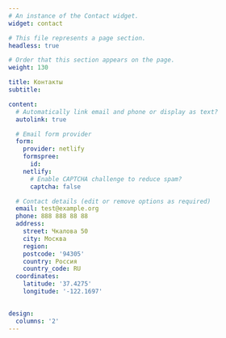 ```yaml
---
# An instance of the Contact widget.
widget: contact

# This file represents a page section.
headless: true

# Order that this section appears on the page.
weight: 130

title: Контакты
subtitle:

content:
  # Automatically link email and phone or display as text?
  autolink: true

  # Email form provider
  form:
    provider: netlify
    formspree:
      id:
    netlify:
      # Enable CAPTCHA challenge to reduce spam?
      captcha: false

  # Contact details (edit or remove options as required)
  email: test@example.org
  phone: 888 888 88 88
  address:
    street: Чкалова 50
    city: Москва
    region: 
    postcode: '94305'
    country: Россия
    country_code: RU
  coordinates:
    latitude: '37.4275'
    longitude: '-122.1697'
  

design:
  columns: '2'
---
```

